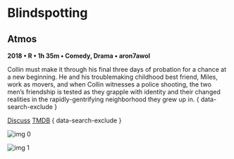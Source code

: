 # Blindspotting

## Atmos

**2018 • R • 1h 35m • Comedy, Drama • aron7awol**

Collin must make it through his final three days of probation for a chance at a new beginning. He and his troublemaking childhood best friend, Miles, work as movers, and when Collin witnesses a police shooting, the two men’s friendship is tested as they grapple with identity and their changed realities in the rapidly-gentrifying neighborhood they grew up in.
{ data-search-exclude }

[Discuss](https://www.avsforum.com/threads/bass-eq-for-filtered-movies.2995212/post-57088770)  [TMDB](489930)
{ data-search-exclude }

![img 0](https://i.imgur.com/PwhDqHc.jpg)

![img 1](https://i.imgur.com/kEBqu5w.jpg)

